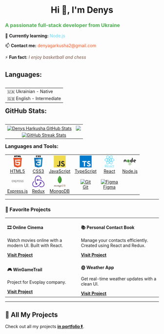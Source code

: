 <h1 align="center">Hi 👋, I'm Denys</h1>

<h3 align="left" style="color: #4CAF50;">A passionate full-stack developer from Ukraine</h3>

<div align="left">
  <p>
    🌱 <strong>Currently learning:</strong> <span style="color: #61DAFB;">Node.js</span>
  </p>
  <p>
    📫 <strong>Contact me:</strong> 
    <a href="mailto:denyagarkusha2@gmail.com" style="color: #FF5722; text-decoration: none;">
      denyagarkusha2@gmail.com
    </a>
  </p>
  <p>
    ⚡ <strong>Fun fact:</strong> <span style="font-style: italic; color: #795548;">I enjoy basketball and chess</span>
  </p>
</div>

<h2>Languages:</h2>

<table align="left">
  <tr>
    <td>🇺🇦 Ukrainian - Native</td>
  </tr>
  <tr>
    <td>🇬🇧 English - Intermediate</td>
  </tr>
</table>

---

<h2>GitHub Stats:</h2> 

<table align="left">
  <tr>
    <td>
      <a href="https://github.com/DenysHV1/github-readme-stats">
        <img align="center" src="https://github-readme-stats.vercel.app/api?username=DenysHV1&show_icons=true&include_all_commits=true&theme=buefy&hide_border=true" alt="Denys Harkusha GitHub Stats"/>
      </a>
    </td>
    <td>
      <a href="https://github.com/DenysHV1/github-readme-stats">
        <img align="center" src="https://github-readme-stats.vercel.app/api/top-langs/?username=DenysHV1&layout=compact&theme=buefy&hide_border=true" />
      </a>
    </td>
  </tr>
  <tr>
    <td colspan="2" align="center">
      <a href="https://git.io/streak-stats">
        <img src="http://github-readme-streak-stats.herokuapp.com?user=DenysHV1&hide_border=true&background=f6f8fa&currStreakLabel=000000&date_format=j%20M%5B%20Y%5D" alt="GitHub Streak Stats"/>
      </a>
    </td>
  </tr>
</table>

---

<h3 align="left">Languages and Tools:</h3>
<table>
  <tr>
    <td align="center"><a href="https://www.w3.org/html/" target="_blank" rel="noreferrer"><img src="https://raw.githubusercontent.com/devicons/devicon/master/icons/html5/html5-original-wordmark.svg" alt="HTML5" width="40" height="40"/><br>HTML5</a></td>
    <td align="center"><a href="https://www.w3schools.com/css/" target="_blank" rel="noreferrer"><img src="https://raw.githubusercontent.com/devicons/devicon/master/icons/css3/css3-original-wordmark.svg" alt="CSS3" width="40" height="40"/><br>CSS3</a></td>
    <td align="center"><a href="https://developer.mozilla.org/en-US/docs/Web/JavaScript" target="_blank" rel="noreferrer"><img src="https://raw.githubusercontent.com/devicons/devicon/master/icons/javascript/javascript-original.svg" alt="JavaScript" width="40" height="40"/><br>JavaScript</a></td>
    <td align="center"><a href="https://www.typescriptlang.org/" target="_blank" rel="noreferrer"><img src="https://raw.githubusercontent.com/devicons/devicon/master/icons/typescript/typescript-original.svg" alt="TypeScript" width="40" height="40"/><br>TypeScript</a></td>
    <td align="center"><a href="https://reactjs.org/" target="_blank" rel="noreferrer"><img src="https://raw.githubusercontent.com/devicons/devicon/master/icons/react/react-original-wordmark.svg" alt="React" width="40" height="40"/><br>React</a></td>
    <td align="center"><a href="https://nodejs.org" target="_blank" rel="noreferrer"><img src="https://raw.githubusercontent.com/devicons/devicon/master/icons/nodejs/nodejs-original-wordmark.svg" alt="Node.js" width="40" height="40"/><br>Node.js</a></td>
  </tr>
  <tr>
    <td align="center"><a href="https://expressjs.com" target="_blank" rel="noreferrer"><img src="https://raw.githubusercontent.com/devicons/devicon/master/icons/express/express-original-wordmark.svg" alt="Express.js" width="40" height="40"/><br>Express.js</a></td>
    <td align="center"><a href="https://redux.js.org" target="_blank" rel="noreferrer"><img src="https://raw.githubusercontent.com/devicons/devicon/master/icons/redux/redux-original.svg" alt="Redux" width="40" height="40"/><br>Redux</a></td>
    <td align="center"><a href="https://www.mongodb.com/" target="_blank" rel="noreferrer"><img src="https://raw.githubusercontent.com/devicons/devicon/master/icons/mongodb/mongodb-original-wordmark.svg" alt="MongoDB" width="40" height="40"/><br>MongoDB</a></td>
    <td align="center"><a href="https://git-scm.com/" target="_blank" rel="noreferrer"><img src="https://www.vectorlogo.zone/logos/git-scm/git-scm-icon.svg" alt="Git" width="40" height="40"/><br>Git</a></td>
    <td align="center"><a href="https://www.figma.com/" target="_blank" rel="noreferrer"><img src="https://www.vectorlogo.zone/logos/figma/figma-icon.svg" alt="Figma" width="40" height="40"/><br>Figma</a></td>
  </tr>
</table>

---

<h3 align="left">🎨 Favorite Projects</h3>
<table>
  <tr>
    <td align="left">
      <h4>🎞️ Online Cinema</h4>
      <p>Watch movies online with a modern UI. Built with React.</p>
      <a href="https://react-films-zeta.vercel.app/" target="_blank"><strong>Visit Project</strong></a>
    </td>
    <td align="left">
      <h4>📚 Personal Contact Book</h4>
      <p>Manage your contacts efficiently. Created using React and Redux.</p>
      <a href="https://contack-book-two.vercel.app/" target="_blank"><strong>Visit Project</strong></a>
    </td>
  </tr>
  <tr>
    <td align="left">
      <h4>🎮 WinGameTrail</h4>
      <p>Project for Evoplay company.</p>
      <a href="https://denyshv1.github.io/wingametraill/" target="_blank"><strong>Visit Project</strong></a>
    </td>
    <td align="left">
      <h4>🌞 Weather App</h4>
      <p>Get real-time weather updates with a clean UI.</p>
      <a href="https://den-vik-weather.vercel.app/" target="_blank"><strong>Visit Project</strong></a>
    </td>
  </tr>
</table>

---

<h2 align="left">📌 All My Projects</h2>
<p align="left">
  Check out all my projects <a href="https://denyshv1.github.io/DENYS_HV-PORTFOLIO/" target="_blank"><strong>in portfolio ⏬</strong></a>.
</p>
